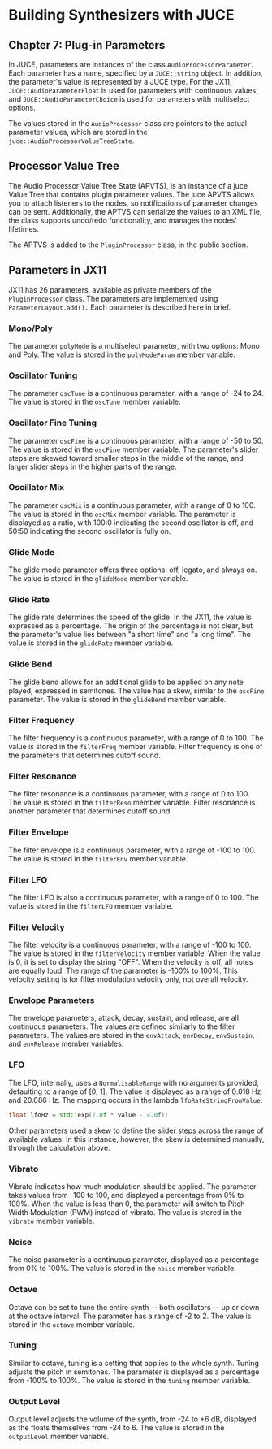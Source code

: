 # Building Synthesizers with JUCE

## Chapter 7: Plug-in Parameters

In JUCE, parameters are instances of the class `AudioProcessorParameter`. Each
parameter has a name, specified by a `JUCE::string` object. In addition, the
parameter's value is represented by a JUCE type. For the JX11,
`JUCE::AudioParameterFloat` is used for parameters with continuous values, and
`JUCE::AudioParameterChoice` is used for parameters with multiselect options.

The values stored in the `AudioProcessor` class are pointers to the actual
parameter values, which are stored in the `juce::AudioProcessorValueTreeState`.

## Processor Value Tree

The Audio Processor Value Tree State (APVTS), is an instance of a juce Value
Tree that contains plugin parameter values. The juce APVTS allows you to attach
listeners to the nodes, so notifications of parameter changes can be sent.
Additionally, the APTVS can serialize the values to an XML file, the class
supports undo/redo functionality, and manages the nodes' lifetimes.

The APTVS is added to the `PluginProcessor` class, in the public section.

## Parameters in JX11

JX11 has 26 parameters, available as private members of the
`PluginProcessor` class. The parameters are implemented using
`ParameterLayout.add().` Each parameter is described here in brief.

### Mono/Poly

The parameter `polyMode` is a multiselect parameter, with two options: Mono and
Poly. The value is stored in the `polyModeParam` member variable.

### Oscillator Tuning

The parameter `oscTune` is a continuous parameter, with a range of -24 to 24.
The value is stored in the `oscTune` member variable.

### Oscillator Fine Tuning

The parameter `oscFine` is a continuous parameter, with a range of -50 to 50.
The value is stored in the `oscFine` member variable. The parameter's slider
steps are skewed toward smaller steps in the middle of the range, and larger
slider steps in the higher parts of the range.

### Oscillator Mix

The parameter `oscMix` is a continuous parameter, with a range of 0 to 100.
The value is stored in the `oscMix` member variable. The parameter is
displayed as a ratio, with 100:0 indicating the second oscillator is off, and
50:50 indicating the second oscillator is fully on.

### Glide Mode

The glide mode parameter offers three options: off, legato, and always on. The
value is stored in the `glideMode` member variable.

### Glide Rate

The glide rate determines the speed of the glide. In the JX11, the value is
expressed as a percentage. The origin of the percentage is not clear, but the
parameter's value lies between "a short time" and "a long time". The value is
stored in the `glideRate` member variable.

### Glide Bend

The glide bend allows for an additional glide to be applied on any note played,
expressed in semitones. The value has a skew, similar to the `oscFine` parameter.
The value is stored in the `glideBend` member variable.

### Filter Frequency

The filter frequency is a continuous parameter, with a range of 0 to 100. The
value is stored in the `filterFreq` member variable. Filter frequency is one of
the parameters that determines cutoff sound.

### Filter Resonance

The filter resonance is a continuous parameter, with a range of 0 to 100. The
value is stored in the `filterReso` member variable. Filter resonance is
another parameter that determines cutoff sound.

### Filter Envelope

The filter envelope is a continuous parameter, with a range of -100 to 100. The
value is stored in the `filterEnv` member variable.

### Filter LFO

The filter LFO is also a continuous parameter, with a range of 0 to 100. The
value is stored in the `filterLFO` member variable.

### Filter Velocity

The filter velocity is a continuous parameter, with a range of -100 to 100. The
value is stored in the `filterVelocity` member variable. When the value is 0,
it is set to display the string "OFF". When the velocity is off, all notes are
equally loud. The range of the parameter is -100% to 100%. This velocity
setting is for filter modulation velocity only, not overall velocity.

### Envelope Parameters

The envelope parameters, attack, decay, sustain, and release, are all
continuous parameters. The values are defined similarly to the filter
parameters. The values are stored in the `envAttack`, `envDecay`, `envSustain`,
and `envRelease` member variables.

### LFO

The LFO, internally, uses a `NormalisableRange` with no arguments provided,
defaulting to a range of [0, 1]. The value is displayed as a range of 0.018 Hz
and 20.086 Hz. The mapping occurs in the lambda `lfoRateStringFromValue`:

```cpp
float lfoHz = std::exp(7.0f * value - 4.0f);
```

Other parameters used a skew to define the slider steps across the range of
available values. In this instance, however, the skew is determined manually,
through the calculation above.

### Vibrato

Vibrato indicates how much modulation should be applied. The parameter takes
values from -100 to 100, and displayed a percentage from 0% to 100%. When the
value is less than 0, the parameter will switch to Pitch Width Modulation (PWM)
instead of vibrato. The value is stored in the `vibrato` member variable.

### Noise

The noise parameter is a continuous parameter, displayed as a percentage from
0% to 100%. The value is stored in the `noise` member variable.

### Octave

Octave can be set to tune the entire synth -- both oscillators -- up or down at
the octave interval. The parameter has a range of -2 to 2. The value is stored
in the `octave` member variable.

### Tuning

Similar to octave, tuning is a setting that applies to the whole synth. Tuning
adjusts the pitch in semitones. The parameter is displayed as a percentage from
-100% to 100%. The value is stored in the `tuning` member variable.

### Output Level

Output level adjusts the volume of the synth, from -24 to +6 dB, displayed as
the floats themselves from -24 to 6. The value is stored in the `outputLevel`
member variable.
